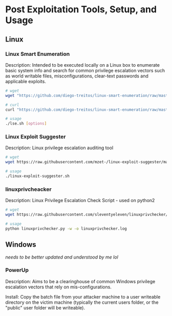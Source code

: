 # Post Exploitation Tools, Setup, and Usage

## Linux

### Linux Smart Enumeration
Description: Intended to be executed locally on a Linux box to enumerate basic system info and search for common privilege escalation vectors such as world writable files, misconfigurations, clear-text passwords and applicable exploits.

```bash
# wget
wget "https://github.com/diego-treitos/linux-smart-enumeration/raw/master/lse.sh" -O lse.sh;chmod 700 lse.sh

# curl
curl "https://github.com/diego-treitos/linux-smart-enumeration/raw/master/lse.sh" -Lo lse.sh;chmod 700 lse.sh

# usage
./lse.sh [options]
```
### Linux Exploit Suggester
Description: Linux privilege escalation auditing tool

```bash
# wget
wget https://raw.githubusercontent.com/mzet-/linux-exploit-suggester/master/linux-exploit-suggester.sh -O les.sh

# usage
./linux-exploit-suggester.sh
```
### linuxprivcheacker
Description: Linux Privilege Escalation Check Script - used on python2 

```bash
# wget
wget https://raw.githubusercontent.com/sleventyeleven/linuxprivchecker/master/linuxprivchecker.py

# usage
python linuxprivchecker.py -w -o linuxprivchecker.log
```
## Windows 
*needs to be better updated and understood by me lol*

### PowerUp
Description: Aims to be a clearinghouse of common Windows privilege escalation vectors that rely on mis-configurations.

Install: Copy the batch file from your attacker machine to a user writeable directory on the victim machine (typically the current users folder, or the "public" user folder will be writeable).


